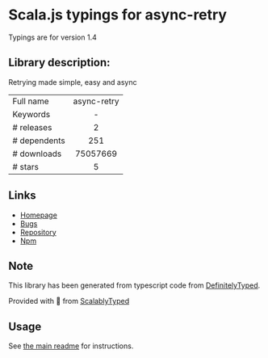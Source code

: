 
# Scala.js typings for async-retry

Typings are for version 1.4

## Library description:
Retrying made simple, easy and async

|                    |                 |
| ------------------ | :-------------: |
| Full name          | async-retry |
| Keywords           | - |
| # releases         | 2 |
| # dependents       | 251 |
| # downloads        | 75057669 |
| # stars            | 5 |

## Links
- [Homepage](https://github.com/zeit/async-retry#readme)
- [Bugs](https://github.com/zeit/async-retry/issues)
- [Repository](https://github.com/zeit/async-retry)
- [Npm](https://www.npmjs.com/package/async-retry)
    


## Note
This library has been generated from typescript code from [DefinitelyTyped](https://definitelytyped.org).

Provided with :purple_heart: from [ScalablyTyped](https://github.com/oyvindberg/ScalablyTyped)

## Usage
See [the main readme](../../readme.md) for instructions.


